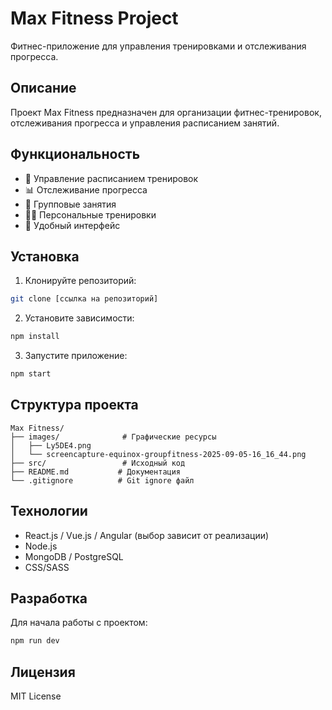 # Max Fitness Project

Фитнес-приложение для управления тренировками и отслеживания прогресса.

## Описание

Проект Max Fitness предназначен для организации фитнес-тренировок, отслеживания прогресса и управления расписанием занятий.

## Функциональность

- 📅 Управление расписанием тренировок
- 📊 Отслеживание прогресса
- 👥 Групповые занятия
- 🏋️‍♂️ Персональные тренировки
- 📱 Удобный интерфейс

## Установка

1. Клонируйте репозиторий:
```bash
git clone [ссылка на репозиторий]
```

2. Установите зависимости:
```bash
npm install
```

3. Запустите приложение:
```bash
npm start
```

## Структура проекта

```
Max Fitness/
├── images/              # Графические ресурсы
│   ├── Ly5DE4.png
│   └── screencapture-equinox-groupfitness-2025-09-05-16_16_44.png
├── src/                 # Исходный код
├── README.md           # Документация
└── .gitignore          # Git ignore файл
```

## Технологии

- React.js / Vue.js / Angular (выбор зависит от реализации)
- Node.js
- MongoDB / PostgreSQL
- CSS/SASS

## Разработка

Для начала работы с проектом:

```bash
npm run dev
```

## Лицензия

MIT License